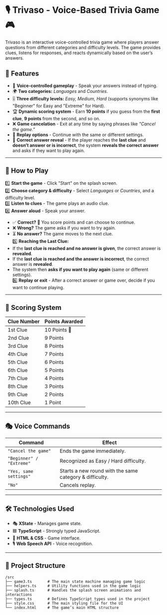 # 🎙️ Trivaso - Voice-Based Trivia Game 🎮  

Trivaso is an interactive voice-controlled trivia game where players answer questions from different categories and difficulty levels. The game provides clues, listens for responses, and reacts dynamically based on the user’s answers.  

## 🚀 Features  
- 🎤 **Voice-controlled gameplay** - Speak your answers instead of typing.  
- 🌍 **Two categories:** *Languages* and *Countries*.  
- 🎚 **Three difficulty levels:** *Easy, Medium, Hard* (supports synonyms like "Beginner" for Easy and "Extreme" for Hard).  
- 🏆 **Dynamic scoring system** - Earn **10 points** if you guess from the **first clue**, **9 points** from the second, and so on.  
- ❌ **Game cancelation** - Exit at any time by saying phrases like *"Cancel the game."*  
- 🔄 **Replay options** - Continue with the same or different settings.  
- 🔎 **Correct answer reveal** - If the player reaches the **last clue** and **doesn’t answer or is incorrect**, the system **reveals the correct answer** and asks if they want to play again.  

---

## 📖 How to Play  
1️⃣ **Start the game** - Click "Start" on the splash screen.  
2️⃣ **Choose category & difficulty** - Select *Languages* or *Countries*, and a difficulty level.  
3️⃣ **Listen to clues** - The game plays an audio clue.  
4️⃣ **Answer aloud** - Speak your answer.  
   - ✅ **Correct?** 🎉 You score points and can choose to continue.  
   - ❌ **Wrong?** The game asks if you want to try again.  
   - ⏳ **No answer?** The game moves to the next clue.  
5️⃣ **Reaching the Last Clue:**  
   - If the **last clue is reached and no answer is given**, the correct answer is **revealed**.  
   - If the **last clue is reached and the answer is incorrect**, the correct answer is **revealed**.  
   - The system then **asks if you want to play again** (same or different settings).  
6️⃣ **Replay or exit** - After a correct answer or game over, decide if you want to continue playing.  

---

## 🎯 Scoring System  
| **Clue Number** | **Points Awarded** |  
|-----------------|--------------------|  
| 1st Clue       | 10 Points 🎯 |  
| 2nd Clue       | 9 Points  |  
| 3rd Clue       | 8 Points  |  
| 4th Clue       | 7 Points  |  
| 5th Clue       | 6 Points  |  
| 6th Clue       | 5 Points  |  
| 7th Clue       | 4 Points  |  
| 8th Clue       | 3 Points  |  
| 9th Clue       | 2 Points  |  
| 10th Clue      | 1 Point  |  

---

## 🎭 Voice Commands  
| **Command** | **Effect** |  
|------------|-----------|  
| `"Cancel the game"` | Ends the game immediately. |    
| `"Beginner" / "Extreme"` | Recognized as Easy / Hard difficulty. |  
| `"Yes, same settings"` | Starts a new round with the same category & difficulty. |  
| `"No"` | Cancels replay. |  

---

## 🛠️ Technologies Used  
- 🎭 **XState** - Manages game state.  
- 🟦 **TypeScript** - Strongly typed JavaScript.  
- 🎨 **HTML & CSS** - Game interface.  
- 🎙️ **Web Speech API** - Voice recognition.  

---
## 📂 Project Structure  

```
/src
├── game3.ts       # The main state machine managing game logic
├── helpers.ts     # Utility functions used in the game logic
├── splash.ts      # Handles the splash screen animations and interactions
├── types.ts       # Defines TypeScript types used in the project
├── style.css      # The main styling file for the UI
└── index.html     # The game’s main HTML structure
